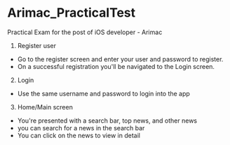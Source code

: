 # Arimac_PracticalTest
Practical Exam for the post of iOS developer - Arimac

1. Register user

* Go to the register screen and enter your user and password to register.
* On a successful registration you'll be navigated to the Login screen.

2. Login 

* Use the same username and password to login into the app

3. Home/Main screen

* You're presented with a search bar, top news, and other news
* you can search for a news in the search bar
* You can click on the news to view in detail
